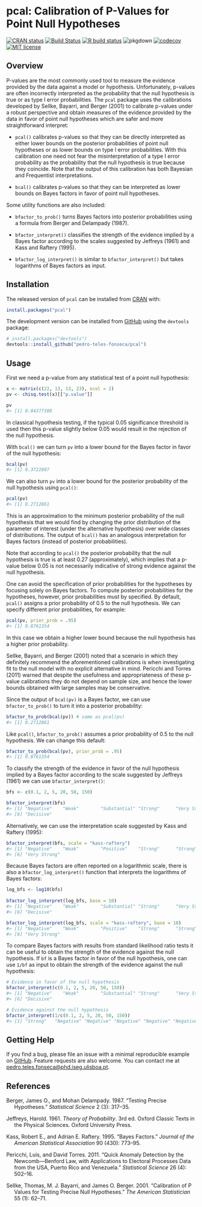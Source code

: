 
<!-- README.md is generated from README.Rmd. Please edit that file -->

# pcal: Calibration of P-Values for Point Null Hypotheses

<!-- badges: start -->

[![CRAN
status](https://www.r-pkg.org/badges/version/pcal)](https://CRAN.R-project.org/package=pcal)
[![Build
Status](https://travis-ci.org/pedro-teles-fonseca/pcal.svg?branch=master)](https://travis-ci.org/pedro-teles-fonseca/pcal)
[![R build
status](https://github.com/pedro-teles-fonseca/pcal/workflows/R-CMD-check/badge.svg)](https://github.com/pedro-teles-fonseca/pcal/actions)
![pkgdown](https://github.com/pedro-teles-fonseca/pcal/workflows/pkgdown/badge.svg)
[![codecov](https://codecov.io/gh/pedro-teles-fonseca/pcal/branch/master/graph/badge.svg)](https://codecov.io/gh/pedro-teles-fonseca/pcal)
[![MIT
license](https://img.shields.io/badge/License-MIT-brightgreen.svg)](https://lbesson.mit-license.org/)
<!-- badges: end -->

## Overview

P-values are the most commonly used tool to measure the evidence
provided by the data against a model or hypothesis. Unfortunately,
p-values are often incorrectly interpreted as the probability that the
null hypothesis is true or as type I error probabilities. The `pcal`
package uses the calibrations developed by Sellke, Bayarri, and Berger
(2001) to calibrate p-values under a robust perspective and obtain
measures of the evidence provided by the data in favor of point null
hypotheses which are safer and more straightforward interpret:

  - `pcal()` calibrates p-values so that they can be directly
    interpreted as either lower bounds on the posterior probabilities of
    point null hypotheses or as lower bounds on type I error
    probabilities. With this calibration one need not fear the
    misinterpretation of a type I error probability as the probability
    that the null hypothesis is true because they coincide. Note that
    the output of this calibration has both Bayesian and Frequentist
    interpretations.

  - `bcal()` calibrates p-values so that they can be interpreted as
    lower bounds on Bayes factors in favor of point null hypotheses.

Some utility functions are also included:

  - `bfactor_to_prob()` turns Bayes factors into posterior probabilities
    using a formula from Berger and Delampady (1987).

  - `bfactor_interpret()` classifies the strength of the evidence
    implied by a Bayes factor according to the scales suggested by
    Jeffreys (1961) and Kass and Raftery (1995).

  - `bfactor_log_interpret()` is similar to `bfactor_interpret()` but
    takes logarithms of Bayes factors as input.

## Installation

The released version of `pcal` can be installed from
[CRAN](https://CRAN.R-project.org) with:

``` r
install.packages("pcal")
```

The development version can be installed from
[GitHub](https://github.com/) using the `devtools` package:

``` r
# install.packages("devtools")
devtools::install_github("pedro-teles-fonseca/pcal")
```

## Usage

First we need a p-value from any statistical test of a point null
hypothesis:

``` r
x <- matrix(c(22, 13, 13, 23), ncol = 2)
pv <- chisq.test(x)[["p.value"]]

pv
#> [1] 0.04377308
```

In classical hypothesis testing, if the typical 0.05 significance
threshold is used then this p-value slightly below 0.05 would result in
the rejection of the null hypothesis.

With `bcal()` we can turn `pv` into a lower bound for the Bayes factor
in favor of the null hypothesis:

``` r
bcal(pv)
#> [1] 0.3722807
```

We can also turn `pv` into a lower bound for the posterior probability
of the null hypothesis using `pcal()`:

``` r
pcal(pv)
#> [1] 0.2712861
```

This is an approximation to the minimum posterior probability of the
null hypothesis that we would find by changing the prior distribution of
the parameter of interest (under the alternative hypothesis) over wide
classes of distributions. The output of `bcal()` has an analogous
interpretation for Bayes factors (instead of posterior probabilities).

Note that according to `pcal()` the posterior probability that the null
hypothesis is true is at least 0.27 (approximately), which implies that
a p-value below 0.05 is not necessarily indicative of strong evidence
against the null hypothesis.

One can avoid the specification of prior probabilities for the
hypotheses by focusing solely on Bayes factors. To compute posterior
probabilities for the hypotheses, however, prior probabilities must by
specified. By default, `pcal()` assigns a prior probability of 0.5 to
the null hypothesis. We can specify different prior probabilities, for
example:

``` r
pcal(pv, prior_prob = .95)
#> [1] 0.8761354
```

In this case we obtain a higher lower bound because the null hypothesis
has a higher prior probability.

Sellke, Bayarri, and Berger (2001) noted that a scenario in which they
definitely recommend the aforementioned calibrations is when
investigating fit to the null model with no explicit alternative in
mind. Pericchi and Torres (2011) warned that despite the usefulness and
appropriateness of these p-value calibrations they do not depend on
sample size, and hence the lower bounds obtained with large samples may
be conservative.

Since the output of `bcal(pv)` is a Bayes factor, we can use
`bfactor_to_prob()` to turn it into a posterior probability:

``` r
bfactor_to_prob(bcal(pv)) # same as pcal(pv)
#> [1] 0.2712861
```

Like `pcal()`, `bfactor_to_prob()` assumes a prior probability of 0.5 to
the null hypothesis. We can change this default:

``` r
bfactor_to_prob(bcal(pv), prior_prob = .95)
#> [1] 0.8761354
```

To classify the strength of the evidence in favor of the null hypothesis
implied by a Bayes factor according to the scale suggested by Jeffreys
(1961) we can use `bfactor_interpret()`:

``` r
bfs <- c(0.1, 2, 5, 20, 50, 150)

bfactor_interpret(bfs)
#> [1] "Negative"    "Weak"        "Substantial" "Strong"      "Very Strong"
#> [6] "Decisive"
```

Alternatively, we can use the interpretation scale suggested by Kass and
Raftery (1995):

``` r
bfactor_interpret(bfs, scale = "kass-raftery")
#> [1] "Negative"    "Weak"        "Positive"    "Strong"      "Strong"     
#> [6] "Very Strong"
```

Because Bayes factors are often reported on a logarithmic scale, there
is also a `bfactor_log_interpret()` function that interprets the
logarithms of Bayes factors:

``` r
log_bfs <- log10(bfs)
 
bfactor_log_interpret(log_bfs, base = 10)
#> [1] "Negative"    "Weak"        "Substantial" "Strong"      "Very Strong"
#> [6] "Decisive"

bfactor_log_interpret(log_bfs, scale = "kass-raftery", base = 10)
#> [1] "Negative"    "Weak"        "Positive"    "Strong"      "Strong"     
#> [6] "Very Strong"
```

To compare Bayes factors with results from standard likelihood ratio
tests it can be useful to obtain the strength of the evidence against
the null hypothesis. If `bf` is a Bayes factor in favor of the null
hypothesis, one can use `1/bf` as input to obtain the strength of the
evidence against the null hypothesis:

``` r
# Evidence in favor of the null hypothesis
bfactor_interpret(c(0.1, 2, 5, 20, 50, 150))
#> [1] "Negative"    "Weak"        "Substantial" "Strong"      "Very Strong"
#> [6] "Decisive"

# Evidence against the null hypothesis
bfactor_interpret(1/c(0.1, 2, 5, 20, 50, 150))
#> [1] "Strong"   "Negative" "Negative" "Negative" "Negative" "Negative"
```

## Getting Help

If you find a bug, please file an issue with a minimal reproducible
example on [GitHub](https://github.com/pedro-teles-fonseca/pcal/issues).
Feature requests are also welcome. You can contact me at
<pedro.teles.fonseca@phd.iseg.ulisboa.pt>.

## References

<div id="refs" class="references hanging-indent">

<div id="ref-bergerDelampady1987">

Berger, James O., and Mohan Delampady. 1987. “Testing Precise
Hypotheses.” *Statistical Science* 2 (3): 317–35.

</div>

<div id="ref-jeffreys1961">

Jeffreys, Harold. 1961. *Theory of Probability*. 3rd ed. Oxford Classic
Texts in the Physical Sciences. Oxford University Press.

</div>

<div id="ref-kass1995">

Kass, Robert E., and Adrian E. Raftery. 1995. “Bayes Factors.” *Journal
of the American Statistical Association* 90 (430): 773–95.

</div>

<div id="ref-pericchiTorres2011">

Pericchi, Luis, and David Torres. 2011. “Quick Anomaly Detection by the
Newcomb—Benford Law, with Applications to Electoral Processes Data from
the USA, Puerto Rico and Venezuela.” *Statistical Science* 26 (4):
502–16.

</div>

<div id="ref-sellke2001">

Sellke, Thomas, M. J. Bayarri, and James O. Berger. 2001. “Calibration
of P Values for Testing Precise Null Hypotheses.” *The American
Statistician* 55 (1): 62–71.

</div>

</div>
